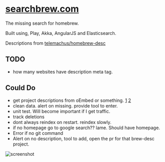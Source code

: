[searchbrew.com](http://searchbrew.com)
==============

The missing search for homebrew.

Built using, Play, Akka, AngularJS and Elasticsearch. 

Descriptions from [telemachus/homebrew-desc](http://github.com/telemachus/homebrew-desc)


TODO
----
* how many websites have description meta tag.

Could Do
--------
* get project descriptions from oEmbed or something. [1](http://oembed.com/) [2](http://embed.ly/)
* clean data. alert on missing. provide tool to enter.
* unit test. Will become important if I get traffic.
* track deletions
* dont always reindex on restart. reindex slowly.
* if no homepage go to google search?? lame. Should have homepage.
* Error if no git command
* Alert on no description, tool to add, open the pr for that brew-desc project.

![screenshot](https://raw.github.com/stephennancekivell/searchbrew/master/screenshot.png)
